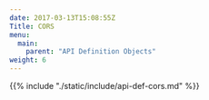 ```yaml
---
date: 2017-03-13T15:08:55Z
Title: CORS
menu:
  main:
    parent: "API Definition Objects"
weight: 6
---
```



{{% include "./static/include/api-def-cors.md" %}}
